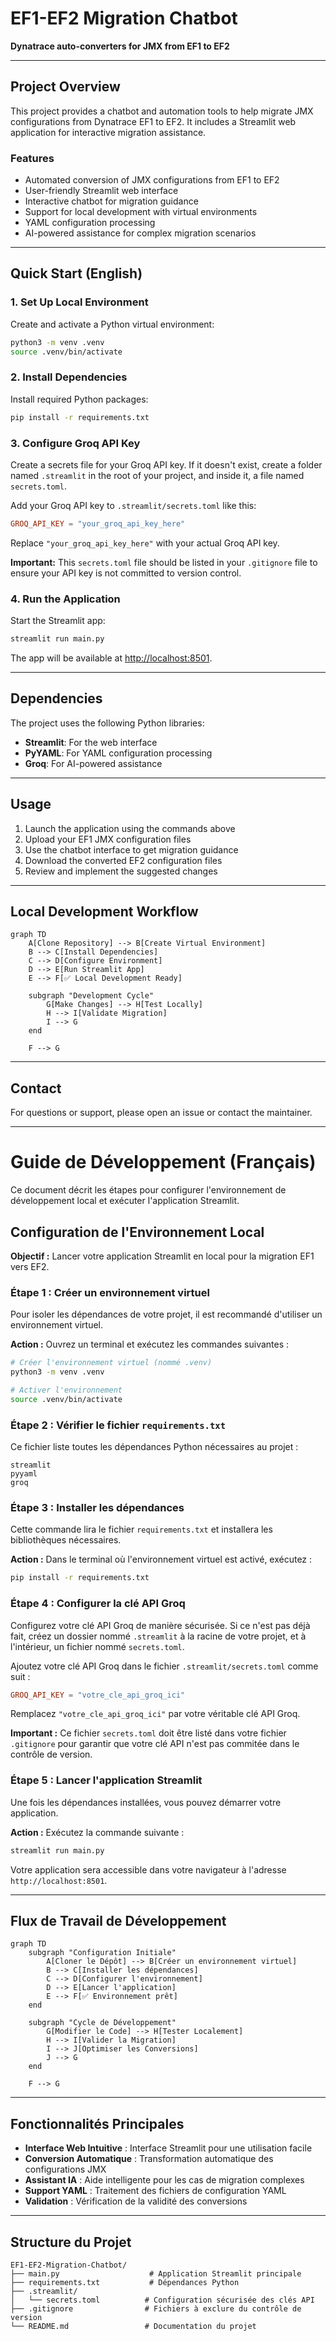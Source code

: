 # EF1-EF2 Migration Chatbot

**Dynatrace auto-converters for JMX from EF1 to EF2**

---

## Project Overview

This project provides a chatbot and automation tools to help migrate JMX configurations from Dynatrace EF1 to EF2. It includes a Streamlit web application for interactive migration assistance.

### Features

- Automated conversion of JMX configurations from EF1 to EF2
- User-friendly Streamlit web interface
- Interactive chatbot for migration guidance
- Support for local development with virtual environments
- YAML configuration processing
- AI-powered assistance for complex migration scenarios

---

## Quick Start (English)

### 1. Set Up Local Environment

Create and activate a Python virtual environment:
```bash
python3 -m venv .venv
source .venv/bin/activate
```

### 2. Install Dependencies

Install required Python packages:
```bash
pip install -r requirements.txt
```

### 3. Configure Groq API Key

Create a secrets file for your Groq API key. If it doesn't exist, create a folder named `.streamlit` in the root of your project, and inside it, a file named `secrets.toml`.

Add your Groq API key to `.streamlit/secrets.toml` like this:

```toml
GROQ_API_KEY = "your_groq_api_key_here"
```

Replace `"your_groq_api_key_here"` with your actual Groq API key.

**Important:** This `secrets.toml` file should be listed in your `.gitignore` file to ensure your API key is not committed to version control.

### 4. Run the Application

Start the Streamlit app:
```bash
streamlit run main.py
```
The app will be available at [http://localhost:8501](http://localhost:8501).

---

## Dependencies

The project uses the following Python libraries:
- **Streamlit**: For the web interface
- **PyYAML**: For YAML configuration processing
- **Groq**: For AI-powered assistance

---

## Usage

1. Launch the application using the commands above
2. Upload your EF1 JMX configuration files
3. Use the chatbot interface to get migration guidance
4. Download the converted EF2 configuration files
5. Review and implement the suggested changes

---

## Local Development Workflow

```mermaid
graph TD
    A[Clone Repository] --> B[Create Virtual Environment]
    B --> C[Install Dependencies]
    C --> D[Configure Environment]
    D --> E[Run Streamlit App]
    E --> F[✅ Local Development Ready]
    
    subgraph "Development Cycle"
        G[Make Changes] --> H[Test Locally]
        H --> I[Validate Migration]
        I --> G
    end
    
    F --> G
```

---

## Contact

For questions or support, please open an issue or contact the maintainer.

---

# Guide de Développement (Français)

Ce document décrit les étapes pour configurer l'environnement de développement local et exécuter l'application Streamlit.

## Configuration de l'Environnement Local

**Objectif :** Lancer votre application Streamlit en local pour la migration EF1 vers EF2.

### Étape 1 : Créer un environnement virtuel

Pour isoler les dépendances de votre projet, il est recommandé d'utiliser un environnement virtuel.

**Action :** Ouvrez un terminal et exécutez les commandes suivantes :
```bash
# Créer l'environnement virtuel (nommé .venv)
python3 -m venv .venv

# Activer l'environnement
source .venv/bin/activate
```

### Étape 2 : Vérifier le fichier `requirements.txt`

Ce fichier liste toutes les dépendances Python nécessaires au projet :
```
streamlit
pyyaml
groq
```

### Étape 3 : Installer les dépendances

Cette commande lira le fichier `requirements.txt` et installera les bibliothèques nécessaires.

**Action :** Dans le terminal où l'environnement virtuel est activé, exécutez :
```bash
pip install -r requirements.txt
```

### Étape 4 : Configurer la clé API Groq

Configurez votre clé API Groq de manière sécurisée. Si ce n'est pas déjà fait, créez un dossier nommé `.streamlit` à la racine de votre projet, et à l'intérieur, un fichier nommé `secrets.toml`.

Ajoutez votre clé API Groq dans le fichier `.streamlit/secrets.toml` comme suit :

```toml
GROQ_API_KEY = "votre_cle_api_groq_ici"
```

Remplacez `"votre_cle_api_groq_ici"` par votre véritable clé API Groq.

**Important :** Ce fichier `secrets.toml` doit être listé dans votre fichier `.gitignore` pour garantir que votre clé API n'est pas commitée dans le contrôle de version.

### Étape 5 : Lancer l'application Streamlit

Une fois les dépendances installées, vous pouvez démarrer votre application.

**Action :** Exécutez la commande suivante :
```bash
streamlit run main.py
```
Votre application sera accessible dans votre navigateur à l'adresse `http://localhost:8501`.

---

## Flux de Travail de Développement

```mermaid
graph TD
    subgraph "Configuration Initiale"
        A[Cloner le Dépôt] --> B[Créer un environnement virtuel]
        B --> C[Installer les dépendances]
        C --> D[Configurer l'environnement]
        D --> E[Lancer l'application]
        E --> F[✅ Environnement prêt]
    end
    
    subgraph "Cycle de Développement"
        G[Modifier le Code] --> H[Tester Localement]
        H --> I[Valider la Migration]
        I --> J[Optimiser les Conversions]
        J --> G
    end
    
    F --> G
```

---

## Fonctionnalités Principales

- **Interface Web Intuitive** : Interface Streamlit pour une utilisation facile
- **Conversion Automatique** : Transformation automatique des configurations JMX
- **Assistant IA** : Aide intelligente pour les cas de migration complexes
- **Support YAML** : Traitement des fichiers de configuration YAML
- **Validation** : Vérification de la validité des conversions

---

## Structure du Projet

```
EF1-EF2-Migration-Chatbot/
├── main.py                    # Application Streamlit principale
├── requirements.txt           # Dépendances Python
├── .streamlit/
│   └── secrets.toml          # Configuration sécurisée des clés API
├── .gitignore                # Fichiers à exclure du contrôle de version
└── README.md                 # Documentation du projet
